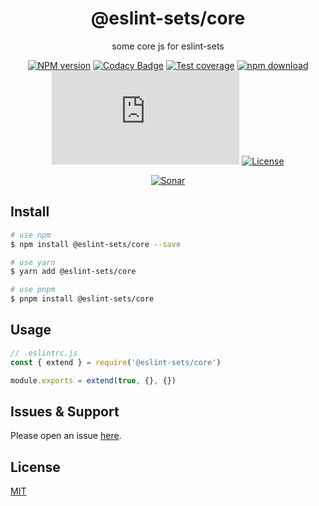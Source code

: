 <div style="text-align: center;" align="center">

# @eslint-sets/core

some core js for eslint-sets

[![NPM version][npm-image]][npm-url]
[![Codacy Badge][codacy-image]][codacy-url]
[![Test coverage][codecov-image]][codecov-url]
[![npm download][download-image]][download-url]
[![gzip][gzip-image]][gzip-url]
[![License][license-image]][license-url]

[![Sonar][sonar-image]][sonar-url]

</div>

## Install

```bash
# use npm
$ npm install @eslint-sets/core --save

# use yarn
$ yarn add @eslint-sets/core

# use pnpm
$ pnpm install @eslint-sets/core
```

## Usage

```js
// .eslintrc.js
const { extend } = require('@eslint-sets/core')

module.exports = extend(true, {}, {})
```

## Issues & Support

Please open an issue [here](https://github.com/saqqdy/@eslint-sets/core/issues).

## License

[MIT](LICENSE)

[npm-image]: https://img.shields.io/npm/v/@eslint-sets/core.svg?style=flat-square
[npm-url]: https://npmjs.org/package/@eslint-sets/core
[codacy-image]: https://app.codacy.com/project/badge/Grade/f70d4880e4ad4f40aa970eb9ee9d0696
[codacy-url]: https://www.codacy.com/gh/saqqdy/@eslint-sets/core/dashboard?utm_source=github.com&utm_medium=referral&utm_content=saqqdy/@eslint-sets/core&utm_campaign=Badge_Grade
[codecov-image]: https://img.shields.io/codecov/c/github/saqqdy/@eslint-sets/core.svg?style=flat-square
[codecov-url]: https://codecov.io/github/saqqdy/@eslint-sets/core?branch=master
[download-image]: https://img.shields.io/npm/dm/@eslint-sets/core.svg?style=flat-square
[download-url]: https://npmjs.org/package/@eslint-sets/core
[gzip-image]: http://img.badgesize.io/https://unpkg.com/@eslint-sets/core/index.js?compression=gzip&label=gzip%20size:%20JS
[gzip-url]: http://img.badgesize.io/https://unpkg.com/@eslint-sets/core/index.js?compression=gzip&label=gzip%20size:%20JS
[license-image]: https://img.shields.io/badge/License-MIT-blue.svg
[license-url]: LICENSE
[sonar-image]: https://sonarcloud.io/api/project_badges/quality_gate?project=saqqdy_eslint-sets
[sonar-url]: https://sonarcloud.io/dashboard?id=saqqdy_eslint-sets
